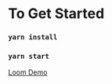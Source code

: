 # To Get Started
### `yarn install`
### `yarn start`
[Loom Demo](https://www.loom.com/share/a4e6ae52dcef4adc9ffbbbf6058127d9)
